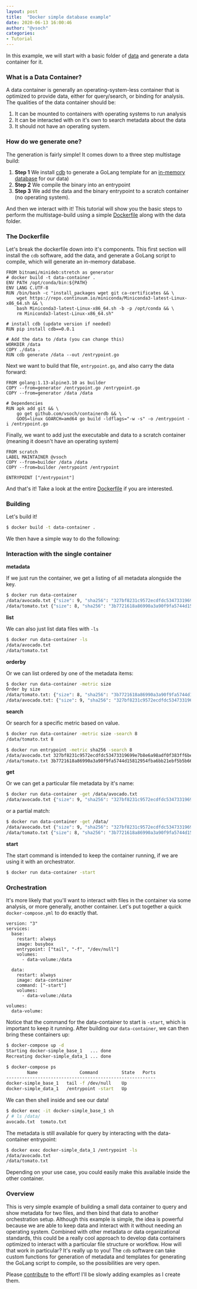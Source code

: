 ```yaml
---
layout: post
title:  "Docker simple database example"
date: 2020-06-13 16:00:46
author: "@vsoch"
categories:
- Tutorial
---
```



In this example, we will start with a basic folder of [data](https://github.com/vsoch/cdb/tree/master/examples/docker-simple/data) and generate a data container for it.

### What is a Data Container?

A data container is generally an operating-system-less container that is optimized
to provide data, either for query/search, or binding for analysis. The qualities of
the data container should be:

 1. It can be mounted to containers with operating systems to run analysis
 2. It can be interacted with on it's own to search metadata about the data
 3. It should not have an operating system.


### How do we generate one?

The generation is fairly simple! It comes down to a three step multistage build:

 1. **Step 1** We install [cdb](https://github.com/vsoch/cdb) to generate a GoLang template for an [in-memory database](https://github.com/vsoch/containerdb) for our data) 
 2. **Step 2** We compile the binary into an entrypoint
 3. **Step 3** We add the data and the binary entrypoint to a scratch container (no operating system).

And then we interact with it! This tutorial will show you the basic steps to
perform the multistage-build using a simple [Dockerfile](https://github.com/vsoch/cdb/tree/master/examples/docker-simple/Dockerfile) along with the data folder.

### The Dockerfile

Let's break the dockerfile down into it's components. This first section will install
the `cdb` software, add the data, and generate a GoLang script to compile, which will generate an in-memory database.

```
FROM bitnami/minideb:stretch as generator
# docker build -t data-container .
ENV PATH /opt/conda/bin:${PATH}
ENV LANG C.UTF-8
RUN /bin/bash -c "install_packages wget git ca-certificates && \
    wget https://repo.continuum.io/miniconda/Miniconda3-latest-Linux-x86_64.sh && \
    bash Miniconda3-latest-Linux-x86_64.sh -b -p /opt/conda && \
    rm Miniconda3-latest-Linux-x86_64.sh"

# install cdb (update version if needed)
RUN pip install cdb==0.0.1

# Add the data to /data (you can change this)
WORKDIR /data
COPY ./data .
RUN cdb generate /data --out /entrypoint.go
```

Next we want to build that file, `entrypoint.go`, and also carry the data forward:

```
FROM golang:1.13-alpine3.10 as builder
COPY --from=generator /entrypoint.go /entrypoint.go
COPY --from=generator /data /data

# Dependencies
RUN apk add git && \
    go get github.com/vsoch/containerdb && \
    GOOS=linux GOARCH=amd64 go build -ldflags="-w -s" -o /entrypoint -i /entrypoint.go
```

Finally, we want to add just the executable and data to a scratch container 
(meaning it doesn't have an operating system)

```
FROM scratch
LABEL MAINTAINER @vsoch
COPY --from=builder /data /data
COPY --from=builder /entrypoint /entrypoint

ENTRYPOINT ["/entrypoint"]
```

And that's it!  Take a look at the entire [Dockerfile](https://github.com/vsoch/cdb/tree/master/examples/docker-simple/Dockerfile) if you are interested.

### Building

Let's build it!

```bash
$ docker build -t data-container .
```

We then have a simple way to do the following:

### Interaction with the single container

**metadata**

If we just run the container, we get a listing of all metadata alongside the key.

```bash
$ docker run data-container
/data/avocado.txt {"size": 9, "sha256": "327bf8231c9572ecdfdc53473319699e7b8e6a98adf0f383ff6be5b46094aba4"}
/data/tomato.txt {"size": 8, "sha256": "3b7721618a86990a3a90f9fa5744d15812954fba6bb21ebf5b5b66ad78cf5816"}
```

**list** 

We can also just list data files with `-ls`

```bash
$ docker run data-container -ls
/data/avocado.txt
/data/tomato.txt
```

**orderby**

Or we can list ordered by one of the metadata items:

```bash
$ docker run data-container -metric size
Order by size
/data/tomato.txt: {"size": 8, "sha256": "3b7721618a86990a3a90f9fa5744d15812954fba6bb21ebf5b5b66ad78cf5816"}
/data/avocado.txt: {"size": 9, "sha256": "327bf8231c9572ecdfdc53473319699e7b8e6a98adf0f383ff6be5b46094aba4"}
```

**search**

Or search for a specific metric based on value.

```bash
$ docker run data-container -metric size -search 8
/data/tomato.txt 8

$ docker run entrypoint -metric sha256 -search 8
/data/avocado.txt 327bf8231c9572ecdfdc53473319699e7b8e6a98adf0f383ff6be5b46094aba4
/data/tomato.txt 3b7721618a86990a3a90f9fa5744d15812954fba6bb21ebf5b5b66ad78cf5816
```

**get**

Or we can get a particular file metadata by it's name:

```bash
$ docker run data-container -get /data/avocado.txt
/data/avocado.txt {"size": 9, "sha256": "327bf8231c9572ecdfdc53473319699e7b8e6a98adf0f383ff6be5b46094aba4"}
```

or a partial match:

```bash
$ docker run data-container -get /data/
/data/avocado.txt {"size": 9, "sha256": "327bf8231c9572ecdfdc53473319699e7b8e6a98adf0f383ff6be5b46094aba4"}
/data/tomato.txt {"size": 8, "sha256": "3b7721618a86990a3a90f9fa5744d15812954fba6bb21ebf5b5b66ad78cf5816"}
```

**start**

The start command is intended to keep the container running, if we are using
it with an orchestrator.

```bash
$ docker run data-container -start
```

### Orchestration

It's more likely that you'll want to interact with files in the container via
some analysis, or more generally, another container. Let's put together
a quick `docker-compose.yml` to do exactly that.

```
version: "3"
services:
  base:
    restart: always
    image: busybox
    entrypoint: ["tail", "-f", "/dev/null"]
    volumes:
      - data-volume:/data

  data:
    restart: always
    image: data-container
    command: ["-start"]
    volumes:
      - data-volume:/data

volumes:
  data-volume:
```

Notice that the command for the data-container to start is `-start`, which
is important to keep it running. After building our `data-container`, we can then bring these containers up:


```bash
$ docker-compose up -d
Starting docker-simple_base_1   ... done
Recreating docker-simple_data_1 ... done
```
```bash
$ docker-compose ps
        Name                Command         State   Ports
---------------------------------------------------------
docker-simple_base_1   tail -f /dev/null    Up           
docker-simple_data_1   /entrypoint -start   Up           
```

We can then shell inside and see our data!

```bash
$ docker exec -it docker-simple_base_1 sh
/ # ls /data/
avocado.txt  tomato.txt
```

The metadata is still available for query by interacting with the data-container
entrypoint:

```bash
$ docker exec docker-simple_data_1 /entrypoint -ls
/data/avocado.txt
/data/tomato.txt
```

Depending on your use case, you could easily make this available inside the
other container.

### Overview

This is very simple example of building a small data container to query and
show metadata for two files, and then bind that data to another orchestration
setup. Although this example is simple, the idea is powerful because we 
are able to keep data and interact with it without needing an operating system.
Combined with other metadata or data organizational standards, this could be
a really cool approach to develop data containers optimized to interact
with a particular file structure or workflow. How will that work in particular?
It's really up to you! The `cdb` software can take custom functions
for generation of metadata and templates for generating the GoLang script
to compile, so the possibilities are very open.

Please [contribute](https://github.com/vsoch/cdb) to the effort! I'll be slowly
adding examples as I create them.
